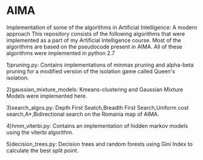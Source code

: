 # AIMA
Implementation of some of the algorithms in Artificial Intelligence: A modern approach
This repository consists of the following algorithms that were implemented as a part of my Artificial Intelligence course. 
Most of the algorithms are based on the pseudocode present in AIMA. All of these algorithms were implemented in python 2.7

1)pruning.py: Contains implementations of minmax pruning and alpha-beta pruning for a modified version of the isolation game called Queen's 
isolation.

2)gaussian_mixture_models: Kmeans-clustering and Gaussian Mixture Models were implemented here.

3)search_algos.py: Depth First Seatch,Breadth First Search,Uniform cost search,A*,Bidirectional search on the Romania map of AIMA.

4)hmm_viterbi.py: Contains an implementation of hidden markov models using the viterbi algorithm.

5)decision_trees.py: Decision trees and random forests using Gini Index to calculate the best split point.
